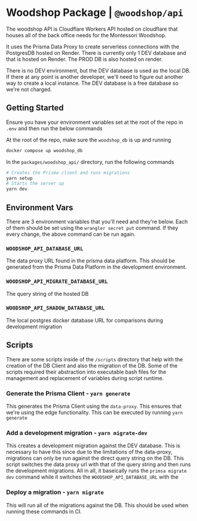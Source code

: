 # Woodshop Package | `@woodshop/api`

The woodshop API is Cloudflare Workers API hosted on cloudflare that houses all of the back office needs for the Montessori Woodshop.

It uses the Prisma Data Proxy to create serverless connections with the PostgresDB hosted on Render. There is currently only 1 DEV database and that is hosted on Render. The PROD DB is also hosted on render.

There is no DEV environment, but the DEV database is used as the local DB. If there at any point is another developer, we'll need to figure out another way to create a local instance. The DEV database is a free database so we're not charged.

## Getting Started

Ensure you have your environment variables set at the root of the repo in `.env` and then run the below commands

At the root of the repo, make sure the `woodshop_db` is up and running

```bash
docker compose up woodshop_db
```

In the `packages/woodshop_api/` directory, run the following commands

```bash
# Creates the Prisma client and runs migrations
yarn setup
# Starts the server up
yarn dev
```

## Environment Vars

There are 3 environment variables that you'll need and they're below. Each of them should be set using the `wrangler secret put` command. If they every change, the above command can be run again.

### `WOODSHOP_API_DATABASE_URL`

The data proxy URL found in the prisma data platform. This should be generated from the Prisma Data Platform in the development environment.

### `WOODSHOP_API_MIGRATE_DATABASE_URL`

The query string of the hosted DB

### `WOODSHOP_API_SHADOW_DATABASE_URL`

The local postgres docker database URL for comparisons during development migration

## Scripts

There are some scripts inside of the `/scripts` directory that help with the creation of the DB Client and also the migration of the DB. Some of the scripts required their abstraction into executable bash files for the management and replacement of variables during script runtime.

### Generate the Prisma Client - `yarn generate`

This generates the Prisma Client using the `data-proxy`. This ensures that we're using the edge functionality. This can be executed by running `yarn generate`

### Add a development migration - `yarn migrate-dev`

This creates a development migration against the DEV database. This is necessary to have this since due to the limitations of the data-proxy, migrations can only be run against the direct query string on the DB. This script switches the data proxy url with that of the query string and then runs the development migrations. All in all, it baseically runs the `primsa migrate dev` command while it switches the `WOODSHOP_API_DATABASE_URL` with the

### Deploy a migration - `yarn migrate`

This will run all of the migrations against the DB. This should be used when running these commands in CI.
